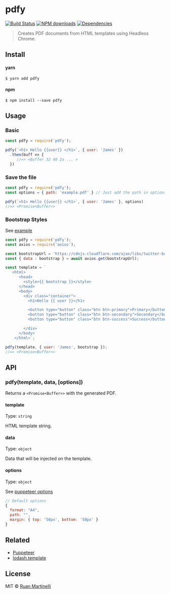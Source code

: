 # pdfy 

[![Build Status](https://travis-ci.org/ruanmartinelli/pdfy.svg?branch=master)](https://travis-ci.org/ruanmartinelli/pdfy)
[![NPM downloads](https://img.shields.io/npm/dm/pdfy.svg?style=flat)](https://npmjs.com/package/pdfy)
[![Dependencies](https://david-dm.org/ruanmartinelli/pdfy.svg)](https://david-dm.org/ruanmartinelli/pdfy)

> Creates PDF documents from HTML templates using Headless Chrome.

## Install

#### yarn
```
$ yarn add pdfy
```

#### npm
```
$ npm install --save pdfy
```

## Usage

### Basic

```js
const pdfy = require('pdfy');

pdfy(`<h1> Hello {{user}} </h1>`, { user: 'James' })
  .then(buff => {
     //=> <Buffer 32 40 2a ... >
  })
```

### Save the file

```js
const pdfy = require('pdfy');
const options = { path: 'example.pdf' } // Just add the path in options

pdfy(`<h1> Hello {{user}} </h1>`, { user: 'James' }, options)
//=> <Promise<Buffer>>
```

### Bootstrap Styles

See [example](https://github.com/ruanmartinelli/pdfy/blob/master/examples/bootstrap.pdf)

```js
const pdfy = require('pdfy');
const axios = require('axios');

const bootstrapUrl = 'https://cdnjs.cloudflare.com/ajax/libs/twitter-bootstrap/4.0.0-beta/css/bootstrap.min.css';
const { data : bootstrap } = await axios.get(bootstrapUrl);

const template = `
   <html>
      <head>
        <style>{{ bootstrap }}</style>
      </head>
      <body>
        <div class="container">
          <h1>Hello {{ user }}</h1>

          <button type="button" class="btn btn-primary">Primary</button>
          <button type="button" class="btn btn-secondary">Secondary</button>
          <button type="button" class="btn btn-success">Success</button>

        </div>
      </body>
    </html>`;

pdfy(template, { user: 'James', bootstrap });
//=> <Promise<Buffer>>
```

## API

### pdfy(template, data, [options])

Returns a `<Promise<Buffer>>` with the generated PDF.

#### template

Type: `string`

HTML template string.

#### data

Type: `object`

Data that will be injected on the template.

#### options

Type: `object`

See [puppeteer options](https://github.com/GoogleChrome/puppeteer/blob/master/docs/api.md#pagepdfoptions)

```js
// Default options
{
  format: "A4",
  path: "",
  margin: { top: '50px', bottom: '50px' }
}
```

## Related

- [Puppeteer](https://github.com/GoogleChrome/puppeteer)
- [lodash.template](https://lodash.com/docs/4.17.4#template)

## License

MIT © [Ruan Martinelli](https://github.com/ruanmartinelli)
